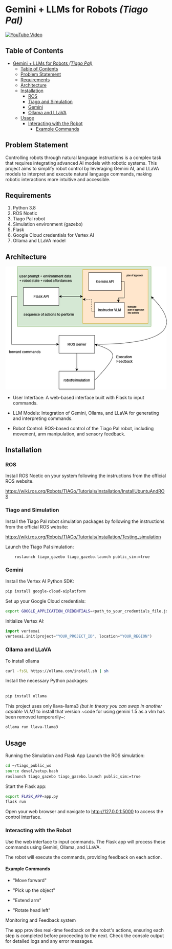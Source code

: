 # Gemini + LLMs for Robots *(Tiago Pal)*

[![YouTube Video](https://img.youtube.com/vi/oC8lpK0tnGA/0.jpg)](https://www.youtube.com/watch?v=oC8lpK0tnGA "Gemini, LLMs for Robots")

## Table of Contents

- [Gemini + LLMs for Robots *(Tiago Pal)*](#gemini--llms-for-robots-tiago-pal)
  - [Table of Contents](#table-of-contents)
  - [Problem Statement](#problem-statement)
  - [Requirements](#requirements)
  - [Architecture](#architecture)
  - [Installation](#installation)
    - [ROS](#ros)
    - [Tiago and Simulation](#tiago-and-simulation)
    - [Gemini](#gemini)
    - [Ollama and LLaVA](#ollama-and-llava)
  - [Usage](#usage)
    - [Interacting with the Robot](#interacting-with-the-robot)
      - [Example Commands](#example-commands)

## Problem Statement

Controlling robots through natural language instructions is a complex task that requires integrating advanced AI models with robotic systems. This project aims to simplify robot control by leveraging Gemini AI, and LLaVA models to interpret and execute natural language commands, making robotic interactions more intuitive and accessible.

## Requirements

1. Python 3.8
2. ROS Noetic
3. Tiago Pal robot
4. Simulation environment (gazebo)
5. Flask
6. Google Cloud credentials for Vertex AI
7. Ollama and LLaVA model

## Architecture

<img src="src/images/architecture.png" alt="Architecture Diagram" style="background-color: white;">

- User Interface: A web-based interface built with Flask to input commands.

- LLM Models: Integration of Gemini, Ollama, and LLaVA for generating and interpreting commands.

- Robot Control: ROS-based control of the Tiago Pal robot, including movement, arm manipulation, and sensory feedback.

## Installation

### ROS

Install ROS Noetic on your system following the instructions from the official ROS website.

<https://wiki.ros.org/Robots/TIAGo/Tutorials/Installation/InstallUbuntuAndROS>

### Tiago and Simulation

Install the Tiago Pal robot simulation packages by following the instructions from the official ROS website:

<https://wiki.ros.org/Robots/TIAGo/Tutorials/Installation/Testing_simulation>

Launch the Tiago Pal simulation:

```sh
    roslaunch tiago_gazebo tiago_gazebo.launch public_sim:=true
```

### Gemini

Install the Vertex AI Python SDK:

```sh
pip install google-cloud-aiplatform
```

Set up your Google Cloud credentials:

```sh
export GOOGLE_APPLICATION_CREDENTIALS=<path_to_your_credentials_file.json>
```

Initialize Vertex AI:

```python
import vertexai
vertexai.init(project="YOUR_PROJECT_ID", location="YOUR_REGION")
```

### Ollama and LLaVA

To install ollama

```sh
curl -fsSL https://ollama.com/install.sh | sh
```

Install the necessary Python packages:

```sh

pip install ollama
```

This project uses only llava-llama3 *(but in theory you can swap in another capable VLM)* to install that version ~code for using gemini 1.5 as a vlm has been removed temporarily~:

```sh
ollama run llava-llama3
```

## Usage

Running the Simulation and Flask App
    Launch the ROS simulation:

```sh
cd ~/tiago_public_ws
source devel/setup.bash
roslaunch tiago_gazebo tiago_gazebo.launch public_sim:=true
```

Start the Flask app:

```sh
export FLASK_APP=app.py
flask run
```

Open your web browser and navigate to <http://127.0.0.1:5000> to access the control interface.

### Interacting with the Robot

Use the web interface to input commands.
The Flask app will process these commands using Gemini, Ollama, and LLaVA.

The robot will execute the commands, providing feedback on each action.

#### Example Commands

- "Move forward"

- "Pick up the object"
- "Extend arm"
- "Rotate head left"

Monitoring and Feedback system

The app provides real-time feedback on the robot's actions, ensuring each step is completed before proceeding to the next.
Check the console output for detailed logs and any error messages.
